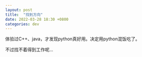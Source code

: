 ```yaml
---
layout: post
title:  "找到方向"
date: 2022-03-28 18:30 +0800
categories: dev
---
```


体验过C++、java，才发现python真好用。决定用python混饭吃了。

不过找不着得到工作呢...
